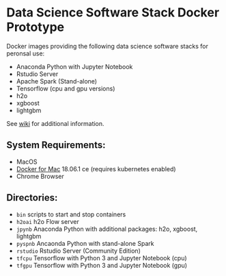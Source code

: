 # Data Science Software Stack Docker Prototype

Docker images providing the following data science software stacks for peronsal use:
* Anaconda Python with Jupyter Notebook
* Rstudio Server 
* Apache Spark (Stand-alone)
* Tensorflow (cpu and gpu versions)
* h2o
* xgboost
* lightgbm

See [wiki](https://github.com/jimthompson5802/datascience_containers/wiki) for additional information.

## System Requirements:
* MacOS
* [Docker for Mac](https://store.docker.com/editions/community/docker-ce-desktop-mac) 18.06.1 ce (requires kubernetes enabled)
* Chrome Browser

## Directories:
* `bin` scripts to start and stop containers
* `h2oai` h2o Flow server
* `jpynb` Anaconda Python with additional packages: h2o, xgboost, lightgbm
* `pyspnb` Ancaonda Python with stand-alone Spark
* `rstudio` Rstudio Server (Community Edition)
* `tfcpu` Tensorflow with Python 3 and Jupyter Notebook (cpu)
* `tfgpu` Tensorflow with Python 3 and Jupyter Notebook (gpu)
